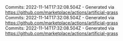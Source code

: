 Commits: 2022-11-14T17:32:08.504Z - Generated via https://github.com/marketplace/actions/artificial-grass
<br>
Commits: 2022-11-14T17:32:08.504Z - Generated via https://github.com/marketplace/actions/artificial-grass
<br>
Commits: 2022-11-14T17:32:08.504Z - Generated via https://github.com/marketplace/actions/artificial-grass
<br>
